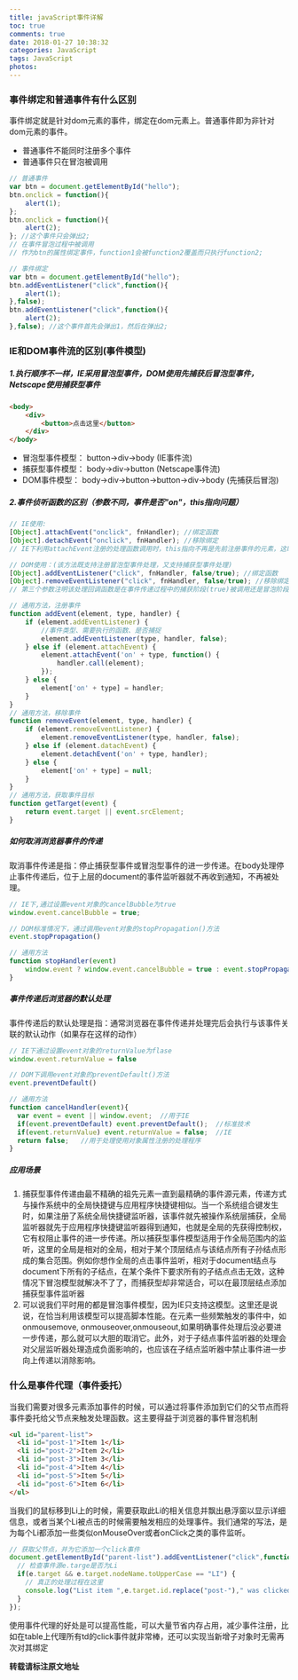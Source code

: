 ```yaml
---
title: javaScript事件详解
toc: true
comments: true
date: 2018-01-27 10:38:32
categories: JavaScript
tags: JavaScript
photos:
---
```


<!--more-->
### 事件绑定和普通事件有什么区别
事件绑定就是针对dom元素的事件，绑定在dom元素上。普通事件即为非针对dom元素的事件。

* 普通事件不能同时注册多个事件
* 普通事件只在冒泡被调用

```js
// 普通事件
var btn = document.getElementById("hello");
btn.onclick = function(){
    alert(1);
};
btn.onclick = function(){
    alert(2);
}; //这个事件只会弹出2;
// 在事件冒泡过程中被调用
// 作为btn的属性绑定事件，function1会被function2覆盖而只执行function2;

// 事件绑定
var btn = document.getElementById("hello");
btn.addEventListener("click",function(){
    alert(1);
},false);
btn.addEventListener("click",function(){
    alert(2);
},false); //这个事件首先会弹出1，然后在弹出2;
```

### IE和DOM事件流的区别(事件模型)

##### 1.执行顺序不一样，IE采用冒泡型事件，DOM使用先捕获后冒泡型事件，Netscape使用捕获型事件
```html
<body>
    <div>
        <button>点击这里</button>
    </div>
</body>
```
* 冒泡型事件模型： button->div->body (IE事件流)
* 捕获型事件模型： body->div->button (Netscape事件流)
* DOM事件模型： body->div->button->button->div->body (先捕获后冒泡)

##### 2.事件侦听函数的区别（参数不同，事件是否"on"，this指向问题）

```js
// IE使用:
[Object].attachEvent("onclick", fnHandler); //绑定函数
[Object].detachEvent("onclick", fnHandler); //移除绑定
// IE下利用attachEvent注册的处理函数调用时，this指向不再是先前注册事件的元素，这时的this为window对象了

// DOM使用：(该方法既支持注册冒泡型事件处理，又支持捕获型事件处理)
[Object].addEventListener("click", fnHandler, false/true); //绑定函数
[Object].removeEventListener("click", fnHandler, false/true); //移除绑定
// 第三个参数注明该处理回调函数是在事件传递过程中的捕获阶段(true)被调用还是冒泡阶段(flase)被调用

// 通用方法，注册事件
function addEvent(element, type, handler) {
    if (element.addEventListener) {
        //事件类型、需要执行的函数、是否捕捉
        element.addEventListener(type, handler, false);
    } else if (element.attachEvent) {
        element.attachEvent('on' + type, function() {
            handler.call(element);
        });
    } else {
        element['on' + type] = handler;
    }
}
// 通用方法，移除事件
function removeEvent(element, type, handler) {
    if (element.removeEventListener) {
        element.removeEventListener(type, handler, false);
    } else if (element.datachEvent) {
        element.detachEvent('on' + type, handler);
    } else {
        element['on' + type] = null;
    }
}
// 通用方法，获取事件目标
function getTarget(event) {
    return event.target || event.srcElement;
}
```

##### 如何取消浏览器事件的传递

取消事件传递是指：停止捕获型事件或冒泡型事件的进一步传递。在body处理停止事件传递后，位于上层的document的事件监听器就不再收到通知，不再被处理。

```js
// IE下,通过设置event对象的cancelBubble为true
window.event.cancelBubble = true;

// DOM标准情况下，通过调用event对象的stopPropagation()方法
event.stopPropagation()

// 通用方法
function stopHandler(event)
    window.event ? window.event.cancelBubble = true : event.stopPropagation();
}
```

##### 事件传递后浏览器的默认处理

事件传递后的默认处理是指：通常浏览器在事件传递并处理完后会执行与该事件关联的默认动作（如果存在这样的动作）

```js
// IE下通过设置event对象的returnValue为flase
window.event.returnValue = false

// DOM下调用event对象的preventDefault()方法
event.preventDefault()

// 通用方法
function cancelHandler(event){
  var event = event || window.event;  //用于IE
  if(event.preventDefault) event.preventDefault();  //标准技术
  if(event.returnValue) event.returnValue = false;  //IE
  return false;   //用于处理使用对象属性注册的处理程序
}

```

##### 应用场景

1. 捕获型事件传递由最不精确的祖先元素一直到最精确的事件源元素，传递方式与操作系统中的全局快捷键与应用程序快捷键相似。当一个系统组合键发生时，如果注册了系统全局快捷键监听器，该事件就先被操作系统层捕获，全局监听器就先于应用程序快捷键监听器得到通知，也就是全局的先获得控制权，它有权阻止事件的进一步传递。所以捕获型事件模型适用于作全局范围内的监听，这里的全局是相对的全局，相对于某个顶层结点与该结点所有子孙结点形成的集合范围。例如你想作全局的点击事件监听，相对于document结点与document下所有的子结点，在某个条件下要求所有的子结点点击无效，这种情况下冒泡模型就解决不了了，而捕获型却非常适合，可以在最顶层结点添加捕获型事件监听器
2. 可以说我们平时用的都是冒泡事件模型，因为IE只支持这模型。这里还是说说，在恰当利用该模型可以提高脚本性能。在元素一些频繁触发的事件中，如onmousemove, onmouseover,onmouseout,如果明确事件处理后没必要进一步传递，那么就可以大胆的取消它。此外，对于子结点事件监听器的处理会对父层监听器处理造成负面影响的，也应该在子结点监听器中禁止事件进一步向上传递以消除影响。

### 什么是事件代理（事件委托）

当我们需要对很多元素添加事件的时候，可以通过将事件添加到它们的父节点而将事件委托给父节点来触发处理函数。这主要得益于浏览器的事件冒泡机制
```html
<ul id="parent-list">
  <li id="post-1">Item 1</li>
  <li id="post-2">Item 2</li>
  <li id="post-3">Item 3</li>
  <li id="post-4">Item 4</li>
  <li id="post-5">Item 5</li>
  <li id="post-6">Item 6</li>
</ul>
```

当我们的鼠标移到Li上的时候，需要获取此Li的相关信息并飘出悬浮窗以显示详细信息，或者当某个Li被点击的时候需要触发相应的处理事件。我们通常的写法，是为每个Li都添加一些类似onMouseOver或者onClick之类的事件监听。

```js
// 获取父节点，并为它添加一个click事件
document.getElementById("parent-list").addEventListener("click",function(e) {
  // 检查事件源e.targe是否为Li
  if(e.target && e.target.nodeName.toUpperCase == "LI") {
    // 真正的处理过程在这里
    console.log("List item ",e.target.id.replace("post-")," was clicked!");
  }
});
```

使用事件代理的好处是可以提高性能，可以大量节省内存占用，减少事件注册，比如在table上代理所有td的click事件就非常棒，还可以实现当新增子对象时无需再次对其绑定



**转载请标注原文地址**
